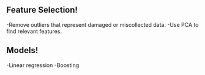 Feature Selection!
--------------------------------------------------
-Remove outliers that represent damaged or miscollected data. 
-Use PCA to find relevant features.


Models!
--------------------------------------------------
-Linear regression
-Boosting
